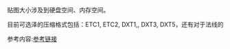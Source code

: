 贴图大小涉及到硬盘空间、内存空间。

目前可选泽的压缩格式包括：ETC1, ETC2, DXT1,, DXT3, DXT5，还有对于法线的

参考内容:[参考链接](<https://www.unity3dtips.com/unity-texture-compression-android-ios/>)

